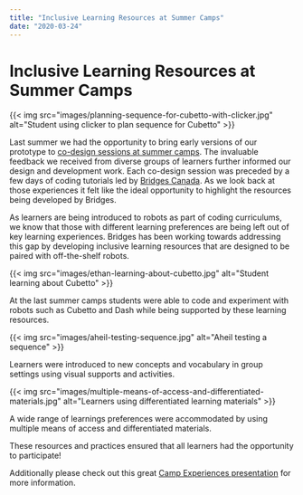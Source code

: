 ```yaml
---
title: "Inclusive Learning Resources at Summer Camps"
date: "2020-03-24"
---
```


# Inclusive Learning Resources at Summer Camps

{{< img src="images/planning-sequence-for-cubetto-with-clicker.jpg" alt="Student using clicker to plan sequence for Cubetto" >}}

Last summer we had the opportunity to bring early versions of our prototype to [co-design sessions at summer camps](/blog/co-design-session-1/). The invaluable feedback we received from diverse groups of learners further informed our design and development work. Each co-design session was preceded by a few days of coding tutorials led by [Bridges Canada](https://www.bridges-canada.com/). As we look back at those experiences it felt like the ideal opportunity to highlight the resources being developed by Bridges.

As learners are being introduced to robots as part of coding curriculums, we know that those with different learning preferences are being left out of key learning experiences. Bridges has been working towards addressing this gap by developing inclusive learning resources that are designed to be paired with off-the-shelf robots. 

{{< img src="images/ethan-learning-about-cubetto.jpg" alt="Student learning about Cubetto" >}}

At the last summer camps students were able to code and experiment with robots such as Cubetto and Dash while being supported by these learning resources. 

{{< img src="images/aheil-testing-sequence.jpg" alt="Aheil testing a sequence" >}}

Learners were introduced to new concepts and vocabulary in group settings using visual supports and activities. 

{{< img src="images/multiple-means-of-access-and-differentiated-materials.jpg" alt="Learners using differentiated learning materials" >}}

A wide range of learnings preferences were accommodated by using multiple means of access and differentiated materials.

These resources and practices ensured that all learners had the opportunity to participate!

Additionally please check out this great [Camp Experiences presentation](https://docs.google.com/presentation/d/e/2PACX-1vTqzeaMhkHWRlWxJF-lIrzdjdCogwjCBWzj2fw-MKOd5BdO6M3_NFCITDW_1brh8vZl2Tn4ORETGQzO/pub?start=false&loop=false&delayms=30000&slide=id.p1) for more information.
